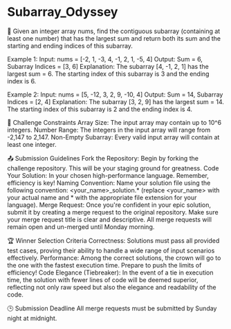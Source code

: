 # Subarray_Odyssey

🚀 Given an integer array nums, find the contiguous subarray (containing at least one number) that has the largest sum and return both its sum and the starting and ending indices of this subarray.

Example 1:
Input: nums = [-2, 1, -3, 4, -1, 2, 1, -5, 4]
Output: Sum = 6, Subarray Indices = [3, 6]
Explanation: The subarray [4, -1, 2, 1] has the largest sum = 6. The starting index of this subarray is 3 and the ending index is 6. 

Example 2:
Input: nums = [5, -12, 3, 2, 9, -10, 4]
Output: Sum = 14, Subarray Indices = [2, 4]
Explanation: The subarray [3, 2, 9] has the largest sum = 14. The starting index of this subarray is 2 and the ending index is 4.

🚀 Challenge Constraints
Array Size: The input array may contain up to 10^6 integers.
Number Range: The integers in the input array will range from -2,147 to 2,147.
Non-Empty Subarray: Every valid input array will contain at least one integer.

📤 Submission Guidelines
Fork the Repository: Begin by forking the challenge repository. This will be your staging ground for greatness.
Code Your Solution: In your chosen high-performance language. Remember, efficiency is key!
Naming Convention: Name your solution file using the following convention: <your_name>_solution.* (replace <your_name> with your actual name and * with the appropriate file extension for your language).
Merge Request: Once you're confident in your epic solution, submit it by creating a merge request to the original repository. Make sure your merge request title is clear and descriptive.  All merge requests will remain open and un-merged until Monday morning.

🏆 Winner Selection Criteria
Correctness: Solutions must pass all provided test cases, proving their ability to handle a wide range of input scenarios effectively.
Performance: Among the correct solutions, the crown will go to the one with the fastest execution time. Prepare to push the limits of efficiency!
Code Elegance (Tiebreaker): In the event of a tie in execution time, the solution with fewer lines of code will be deemed superior, reflecting not only raw speed but also the elegance and readability of the code.

🕒 Submission Deadline
All merge requests must be submitted by Sunday night at midnight.
